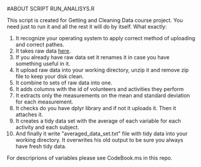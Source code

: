 #ABOUT SCRIPT RUN_ANALISYS.R 

This script is created for Getting and Cleaning Data course project. You need just to run it and all the rest it will do by itself. What exactly:

1. It recognize your operating system to apply correct method of uploading and correct pathes.
2. It takes raw data [here](http://archive.ics.uci.edu/ml/datasets/Human+Activity+Recognition+Using+Smartphones).
3. If you already have raw data set it renames it in case you have something useful in it.
4. It upload raw data into your working directory, unzip it and remove zip file to keep your disk clean.
5. It combine to sets of raw data into one.
6. It adds columns with the id of  volunteers and activities they perform
7. It extracts only the measurements on the mean and standard deviation for each measurement.
8. It checks do you have dplyr library and if not it uploads it. Then it attaches it. 
8. It creates a tidy data set with the average of each variable for each activity and each subject.
9. And finally it write "averaged_data_set.txt" file with tidy data into your working directory. It overwrites his old output to be sure you always have fresh tidy data.

For descriprions of variables please see CodeBook.ms in this repo.